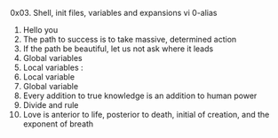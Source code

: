 0x03. Shell, init files, variables and expansions
vi 0-alias
1. Hello you
2. The path to success is to take massive, determined action
3. If the path be beautiful, let us not ask where it leads
4. Global variables
5. Local variables :
6. Local variable
7. Global variable
8. Every addition to true knowledge is an addition to human power
9. Divide and rule
10. Love is anterior to life, posterior to death, initial of creation, and the exponent of breath

